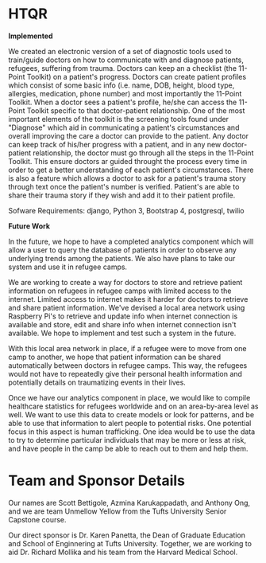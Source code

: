 # HTQR

__Implemented__

We created an electronic version of a set of diagnostic tools used to train/guide doctors on how to communicate with and diagnose patients, refugees, suffering from trauma. Doctors can keep an a checklist (the 11-Point Toolkit) on a patient's progress. Doctors can create patient profiles which consist of some basic info (i.e. name, DOB, height, blood type, allergies, medication, phone number) and most importantly the 11-Point Toolkit. When a doctor sees a patient's profile, he/she can access the 11-Point Toolkit specific to that doctor-patient relationship. One of the most important elements of the toolkit is the screening tools found under "Diagnose" which aid in communicating a patient's circumstances and overall improving the care a doctor can provide to the patient. Any doctor can keep track of his/her progress with a patient, and in any new doctor-patient relationship, the doctor must go through all the steps in the 11-Point Toolkit. This ensure doctors ar guided throught the process every time in order to get a better understanding of each patient's circumstances. There is also a feature which allows a doctor to ask for a patient's trauma story through text once the patient's number is verified. Patient's are able to share their trauma story if they wish and add it to their patient profile. 

Sofware Requirements: django, Python 3, Bootstrap 4, postgresql, twilio

__Future Work__

In the future, we hope to have a completed analytics component which will allow a user to query the database of patients in order to observe any underlying trends among the patients. We also have plans to take our system and use it in refugee camps. 

We are working to create a way for doctors to store and retrieve patient information on refugees in refugee camps with limited access to the internet. Limited access to internet makes it harder for doctors to retrieve and share patient information. We've devised a local area network using Raspberry Pi's to retrieve and update info when internet connection is available and store, edit and share info when internet connection isn't available. We hope to implement and test such a system in the future. 

With this local area network in place, if a refugee were to move from one camp to another, we hope that patient information can be shared automatically between doctors in refugee camps.  This way, the refugees would not have to repeatedly give their personal health information and potentially details on traumatizing events in their lives.

Once we have our analytics component in place, we would like to compile healthcare statistics for refugees worldwide and on an area-by-area level as well. We want to use this data to create models or look for patterns, and be able to use that information to alert people to potential risks.  One potential focus in this aspect is human trafficking. One idea would be to use the data to try to determine particular individuals that may be more or less at risk, and have people in the camp be able to reach out to them and help them.

# Team and Sponsor Details

Our names are Scott Bettigole, Azmina Karukappadath, and Anthony Ong, and we are team Unmellow Yellow from the Tufts University Senior Capstone course.

Our direct sponsor is Dr. Karen Panetta, the Dean of Graduate Education and School of Enginnering at Tufts University.  Together, we are working to aid Dr. Richard Mollika and his team from the Harvard Medical School.
